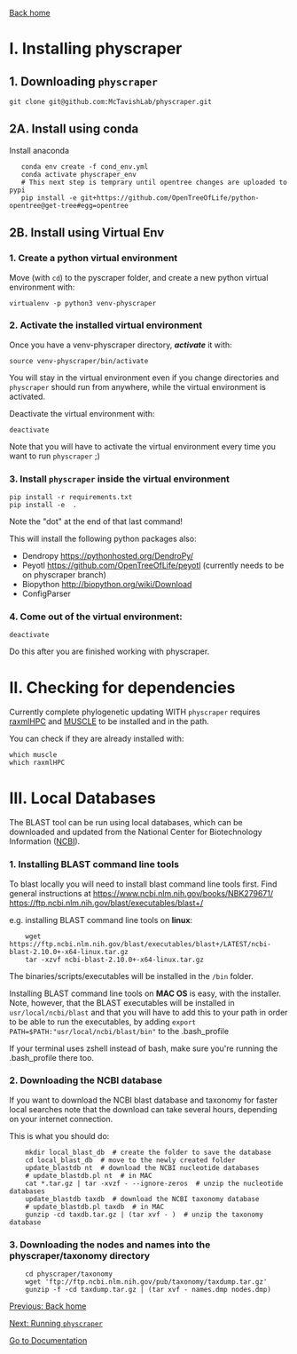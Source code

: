 [Back home](../../README.md)


# I. Installing physcraper

## 1. Downloading `physcraper`

```
git clone git@github.com:McTavishLab/physcraper.git
```

## 2A. Install using conda
Install anaconda

```
   conda env create -f cond_env.yml
   conda activate physcraper_env
   # This next step is temprary until opentree changes are uploaded to pypi
   pip install -e git+https://github.com/OpenTreeOfLife/python-opentree@get-tree#egg=opentree

```


## 2B. Install using Virtual Env
### 1. Create a python virtual environment


Move (with `cd`) to the pyscraper folder, and create a new python virtual environment with:

```
virtualenv -p python3 venv-physcraper
```


### 2. Activate the installed virtual environment

Once you have a venv-physcraper directory, **_activate_** it with:

```
source venv-physcraper/bin/activate
```

You will stay in the virtual environment even if you change directories and `physcraper` should run from anywhere, while the virtual environment is activated.

Deactivate the virtual environment with:

```
deactivate
```

Note that you will have to activate the virtual environment every time you want to run `physcraper` ;)


### 3. Install `physcraper` inside the virtual environment

```
pip install -r requirements.txt
pip install -e  .
```

Note the "dot" at the end of that last command!

This will install the following python packages also:

- Dendropy https://pythonhosted.org/DendroPy/
- Peyotl https://github.com/OpenTreeOfLife/peyotl (currently needs to be on physcraper branch)
- Biopython http://biopython.org/wiki/Download
- ConfigParser


### 4. Come out of the virtual environment:

```
deactivate
```

Do this after you are finished working with physcraper.


# II. Checking for dependencies

Currently complete phylogenetic updating WITH `physcraper` requires
[raxmlHPC](http://sco.h-its.org/exelixis/web/software/raxml/index.html) and [MUSCLE](install-muscle.md) to be installed and in the path.

You can check if they are already installed with:

```
which muscle
which raxmlHPC
```


# III. Local Databases

The BLAST tool can be run using local databases, which can be downloaded and updated from the National Center for Biotechnology Information ([NCBI](https://www.ncbi.nlm.nih.gov/)).

### 1. Installing BLAST command line tools

To blast locally you will need to install blast command line tools first.
Find general instructions at
https://www.ncbi.nlm.nih.gov/books/NBK279671/
https://ftp.ncbi.nlm.nih.gov/blast/executables/blast+/


e.g. installing BLAST command line tools on **linux**:

```
    wget https://ftp.ncbi.nlm.nih.gov/blast/executables/blast+/LATEST/ncbi-blast-2.10.0+-x64-linux.tar.gz
    tar -xzvf ncbi-blast-2.10.0+-x64-linux.tar.gz
 ```

The binaries/scripts/executables will be installed in the `/bin` folder.

Installing BLAST command line tools on **MAC OS** is easy, with the installer. Note, however, that the BLAST executables will be installed in `usr/local/ncbi/blast` and that you will have to add this to your path in order to be able to run the executables, by adding `export PATH=$PATH:"usr/local/ncbi/blast/bin"` to the .bash_profile

If your terminal uses zshell instead of bash, make sure you're running the .bash_profile there too.


### 2. Downloading the NCBI database

If you want to download the NCBI blast database and taxonomy for faster local searches
note that the download can take several hours, depending on your internet connection.

This is what you should do:

```
    mkdir local_blast_db  # create the folder to save the database
    cd local_blast_db  # move to the newly created folder
    update_blastdb nt  # download the NCBI nucleotide databases
    # update_blastdb.pl nt  # in MAC
    cat *.tar.gz | tar -xvzf - --ignore-zeros  # unzip the nucleotide databases
    update_blastdb taxdb  # download the NCBI taxonomy database
    # update_blastdb.pl taxdb  # in MAC
    gunzip -cd taxdb.tar.gz | (tar xvf - )  # unzip the taxonomy database
```

### 3. Downloading the nodes and names into the physcraper/taxonomy directory

```
    cd physcraper/taxonomy
    wget 'ftp://ftp.ncbi.nlm.nih.gov/pub/taxonomy/taxdump.tar.gz'
    gunzip -f -cd taxdump.tar.gz | (tar xvf - names.dmp nodes.dmp)
```


[Previous: Back home](../../README.md)

[Next: Running  `physcraper`](running.md)

[Go to Documentation](https://physcraper.readthedocs.io/en/latest/)
